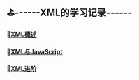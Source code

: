 ## :golf:------XML的学习记录------

#### :file_folder:[XML概述](https://github.com/swordboyASS/XML/blob/master/XML%E6%A6%82%E8%BF%B0.md)
#### :file_folder:[XML与JavaScript](https://github.com/swordboyASS/XML/blob/master/XML%E4%B8%8EJavaScript.md)
#### :file_folder:[XML进阶](https://github.com/swordboyASS/XML/blob/master/XML%E8%BF%9B%E9%98%B6.md)

